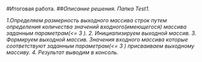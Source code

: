 #Итоговая работа.
##*Описание решения. Папка Test1.*

*1.Определяем размерность выходного массива строк путем определения количества значений входного(имеющегося) массива заданным параметрам(<= 3 ).*
*2. Инициализируем выходной массив.*
*3. Формируем выходной массив. Значения входного массива которые соответствуют заданным параметрам(<= 3 ) присваиваем выходному массиву.*
*4. Результат выводим в консоль.*